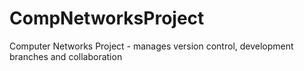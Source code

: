 # CompNetworksProject
Computer Networks Project - manages version control, development branches and collaboration
